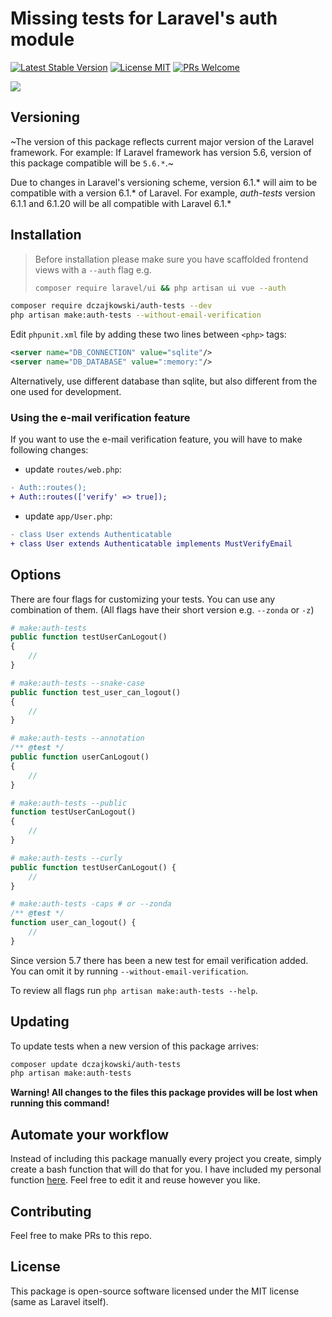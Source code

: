 # Missing tests for Laravel's auth module
[![Latest Stable Version](https://poser.pugx.org/dczajkowski/auth-tests/version)](https://packagist.org/packages/dczajkowski/auth-tests)
[![License MIT](https://poser.pugx.org/dczajkowski/auth-tests/license)](https://packagist.org/packages/dczajkowski/auth-tests)
[![PRs Welcome](https://img.shields.io/badge/PRs-welcome-brightgreen.svg?style=flat)](https://egghead.io/courses/how-to-contribute-to-an-open-source-project-on-github)

![](https://i.imgur.com/1z5XkDc.png)

## Versioning
~The version of this package reflects current major version of the Laravel framework. For example:
If Laravel framework has version 5.6, version of this package compatible will be `5.6.*`.~

Due to changes in Laravel's versioning scheme, version 6.1.* will aim to be compatible with a version 6.1.* of Laravel. For example, _auth-tests_ version 6.1.1 and 6.1.20 will be all compatible with Laravel 6.1.*

## Installation
> Before installation please make sure you have scaffolded
> frontend views with a `--auth` flag e.g.
> ```bash
> composer require laravel/ui && php artisan ui vue --auth
> ```

```bash
composer require dczajkowski/auth-tests --dev
php artisan make:auth-tests --without-email-verification
```

Edit `phpunit.xml` file by adding these two lines between `<php>` tags:
```xml
<server name="DB_CONNECTION" value="sqlite"/>
<server name="DB_DATABASE" value=":memory:"/>
```
Alternatively, use different database than sqlite, but also different from the one used for development.

### Using the e-mail verification feature
If you want to use the e-mail verification feature, you will have to make following changes:
- update `routes/web.php`:
```diff
- Auth::routes();
+ Auth::routes(['verify' => true]);
```
- update `app/User.php`:
```diff
- class User extends Authenticatable
+ class User extends Authenticatable implements MustVerifyEmail
```

## Options
There are four flags for customizing your tests. You can use any combination of them. (All flags have their short version e.g. `--zonda` or `-z`)
```php
# make:auth-tests
public function testUserCanLogout()
{
    //
}

# make:auth-tests --snake-case
public function test_user_can_logout()
{
    //
}

# make:auth-tests --annotation
/** @test */
public function userCanLogout()
{
    //
}

# make:auth-tests --public
function testUserCanLogout()
{
    //
}

# make:auth-tests --curly
public function testUserCanLogout() {
    //
}

# make:auth-tests -caps # or --zonda
/** @test */
function user_can_logout() {
    //
}
```
Since version 5.7 there has been a new test for email verification added. You can omit it by running `--without-email-verification`.

To review all flags run `php artisan make:auth-tests --help`.

## Updating
To update tests when a new version of this package arrives:
```bash
composer update dczajkowski/auth-tests
php artisan make:auth-tests
```
**Warning! All changes to the files this package provides will be lost when running this command!**

## Automate your workflow
Instead of including this package manually every project you create, simply create a bash function that will do that for you. I have included my personal function [here](https://gist.github.com/DCzajkowski/9ebaeaa09d136e77497e060449b03171). Feel free to edit it and reuse however you like.

## Contributing
Feel free to make PRs to this repo.

## License
This package is open-source software licensed under the MIT license (same as Laravel itself).
